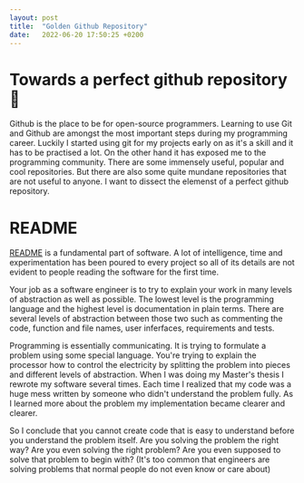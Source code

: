 ```yaml
---
layout: post
title:  "Golden Github Repository"
date:   2022-06-20 17:50:25 +0200
---
```


# Towards a perfect github repository 💎

Github is the place to be for open-source programmers. Learning to use Git and Github are amongst the most important steps during my programming career. Luckily I started using git for my projects early on as it's a skill and it has to be practised a lot. On the other hand it has exposed me to the programming community. There are some immensely useful, popular and cool repositories. But there are also some quite mundane repositories that are not useful to anyone. I want to dissect the elemenst of a perfect github repository.

# README

[README](https://en.wikipedia.org/wiki/README) is a fundamental part of software. A lot of intelligence, time and experimentation has been poured to every project so all of its details are not evident to people reading the software for the first time.

Your job as a software engineer is to try to explain your work in many levels of abstraction as well as possible. The lowest level is the programming language and the highest level is documentation in plain terms. There are several levels of abstraction between those two such as commenting the code, function and file names, user inferfaces, requirements and tests.

Programming is essentially communicating. It is trying to formulate a problem using some special language. You're trying to explain the processor how to control the electricity by splitting the problem into pieces and different levels of abstraction. When I was doing my Master's thesis I rewrote my software several times. Each time I realized that my code was a huge mess written by someone who didn't understand the problem fully. As I learned more about the problem my implementation became clearer and clearer.

So I conclude that you cannot create code that is easy to understand before you understand the problem itself. Are you solving the problem the right way? Are you even solving the right problem? Are you even supposed to solve that problem to begin with? (It's too common that engineers are solving problems that normal people do not even know or care about)

